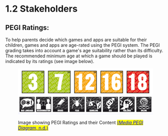# 1.2 Stakeholders

## PEGI Ratings:

To help parents decide which games and apps are suitable for their children, games and apps are age-rated using the PEGI system. The PEGI grading takes into account a game's age suitability rather than its difficulty. The recommended minimum age at which a game should be played is indicated by its ratings (see image below).

<figure><img src="../.gitbook/assets/image (2).png" alt=""><figcaption><p>Image showing PEGI Ratings and their Content <a href="../reference-page.md"><mark style="color:blue;">(</mark><em><mark style="color:blue;">Media PEGI Diagram</mark></em><mark style="color:blue;">, n.d.)</mark></a><mark style="color:blue;"></mark></p></figcaption></figure>
